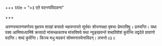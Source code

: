 +++
title = "०३ एते वदन्त्यविदन्नना"

+++

अरुणस्यारुणवर्णस्य वृक्षस्य शाखां बप्सतो भक्षयन्तस्ते सूर्भवाः शोभनभक्षा वृषभाः प्रेमराविषुः। प्ररुवन्ति। यथा पक्व आमिष्यध्यामिषे क्रव्यादो मांसभक्षकाश्च मांसविषये यथा न्युङ्खयन्ते शब्दविशेशं कुर्वन्ति तद्वदेते ग्रावाणो वदन्ति। शब्दं कुर्वन्ति। किञ्च मधु मदकरं सोममनास्येनाविदन्। लभन्ते॥३॥
